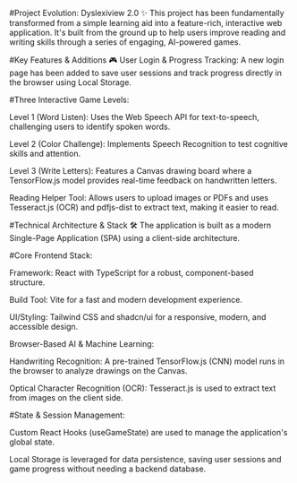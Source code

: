 #Project Evolution: Dyslexiview 2.0 ✨
This project has been fundamentally transformed from a simple learning aid into a feature-rich, interactive web application. It's built from the ground up to help users improve reading and writing skills through a series of engaging, AI-powered games.

#Key Features & Additions 🎮
User Login & Progress Tracking: A new login page has been added to save user sessions and track progress directly in the browser using Local Storage.

#Three Interactive Game Levels:

Level 1 (Word Listen): Uses the Web Speech API for text-to-speech, challenging users to identify spoken words.

Level 2 (Color Challenge): Implements Speech Recognition to test cognitive skills and attention.

Level 3 (Write Letters): Features a Canvas drawing board where a TensorFlow.js model provides real-time feedback on handwritten letters.

Reading Helper Tool: Allows users to upload images or PDFs and uses Tesseract.js (OCR) and pdfjs-dist to extract text, making it easier to read.

#Technical Architecture & Stack 🛠️
The application is built as a modern Single-Page Application (SPA) using a client-side architecture.

#Core Frontend Stack:

Framework: React with TypeScript for a robust, component-based structure.

Build Tool: Vite for a fast and modern development experience.

UI/Styling: Tailwind CSS and shadcn/ui for a responsive, modern, and accessible design.

Browser-Based AI & Machine Learning:

Handwriting Recognition: A pre-trained TensorFlow.js (CNN) model runs in the browser to analyze drawings on the Canvas.

Optical Character Recognition (OCR): Tesseract.js is used to extract text from images on the client side.

#State & Session Management:

Custom React Hooks (useGameState) are used to manage the application's global state.

Local Storage is leveraged for data persistence, saving user sessions and game progress without needing a backend database.
